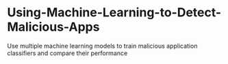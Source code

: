 # Using-Machine-Learning-to-Detect-Malicious-Apps
Use multiple machine learning models to train malicious application classifiers and compare their performance
